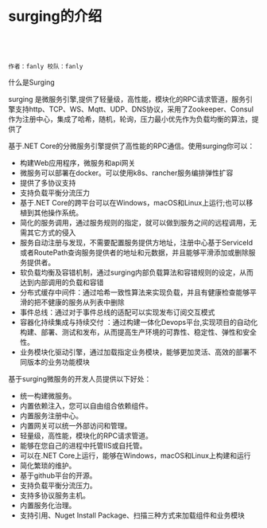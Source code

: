 # surging的介绍 　　　　　　　　　　　　　

```
                                                                                           作者：fanly 校队：fanly
```

什么是Surging

 surging 是微服务引擎,提供了轻量级，高性能，模块化的RPC请求管道，服务引擎支持http、TCP、WS、Mqtt、UDP、DNS协议，采用了Zookeeper、Consul作为注册中心，集成了哈希，随机，轮询，压力最小优先作为负载均衡的算法，提供了
                 
基于.NET Core的分微服务引擎提供了高性能的RPC通信。使用surging你可以：

   * 构建Web应用程序，微服务和api网关
   * 微服务可以部署在docker。可以使用k8s、rancher服务编排弹性扩容
   * 提供了多协议支持
   * 支持负载平衡分流压力
   * 基于.NET Core的跨平台可以在Windows，macOS和Linux上运行;也可以移植到其他操作系统。
   * 简化的服务调用，通过服务规则的指定，就可以做到服务之间的远程调用，无需其它方式的侵入
   * 服务自动注册与发现，不需要配置服务提供方地址，注册中心基于ServiceId 或者RoutePath查询服务提供者的地址和元数据，并且能够平滑添加或删除服务提供者。
   * 软负载均衡及容错机制，通过surging内部负载算法和容错规则的设定，从而达到内部调用的负载和容错
   * 分布式缓存中间件：通过哈希一致性算法来实现负载，并且有健康检查能够平滑的把不健康的服务从列表中删除
   * 事件总线：通过对于事件总线的适配可以实现发布订阅交互模式
   * 容器化持续集成与持续交付 ：通过构建一体化Devops平台,实现项目的自动化构建、部署、测试和发布，从而提高生产环境的可靠性、稳定性、弹性和安全性。
   * 业务模块化驱动引擎，通过加载指定业务模块，能够更加灵活、高效的部署不同版本的业务功能模块

基于surging微服务的开发人员提供以下好处：

   * 统一构建微服务。
   * 内置依赖注入，您可以自由组合依赖组件。
   * 内置服务注册中心。
   * 内置网关可以统一外部访问和管理。
   * 轻量级，高性能，模块化的RPC请求管道。
   * 能够在您自己的进程中托管IIS或自托管。
   * 可以在.NET Core上运行，能够在Windows，macOS和Linux上构建和运行
   * 简化繁琐的维护。
   * 基于github平台的开源。
   * 支持负载平衡分流压力。
   * 支持多协议服务主机。
   * 内置服务化治理。
   * 支持引用、Nuget Install Package、扫描三种方式来加载组件和业务模块
